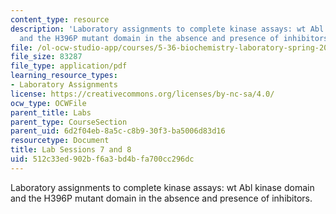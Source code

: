 ```yaml
---
content_type: resource
description: 'Laboratory assignments to complete kinase assays: wt Abl kinase domain
  and the H396P mutant domain in the absence and presence of inhibitors.'
file: /ol-ocw-studio-app/courses/5-36-biochemistry-laboratory-spring-2009/512c33ed902bf6a3bd4bfa700cc296dc_ses13_14.pdf
file_size: 83287
file_type: application/pdf
learning_resource_types:
- Laboratory Assignments
license: https://creativecommons.org/licenses/by-nc-sa/4.0/
ocw_type: OCWFile
parent_title: Labs
parent_type: CourseSection
parent_uid: 6d2f04eb-8a5c-c8b9-30f3-ba5006d83d16
resourcetype: Document
title: Lab Sessions 7 and 8
uid: 512c33ed-902b-f6a3-bd4b-fa700cc296dc
---
```

Laboratory assignments to complete kinase assays: wt Abl kinase domain and the H396P mutant domain in the absence and presence of inhibitors.